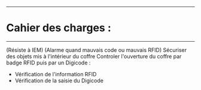 ***********************
# Cahier des charges :
***********************
(Résiste à IEM)
(Alarme quand mauvais code ou mauvais RFID)
Sécuriser des objets mis à l'intérieur du coffre
Controler l'ouverture du coffre par badge RFID puis par un Digicode :
- Vérification de l'information RFID
- Vérification de la saisie du Digicode


